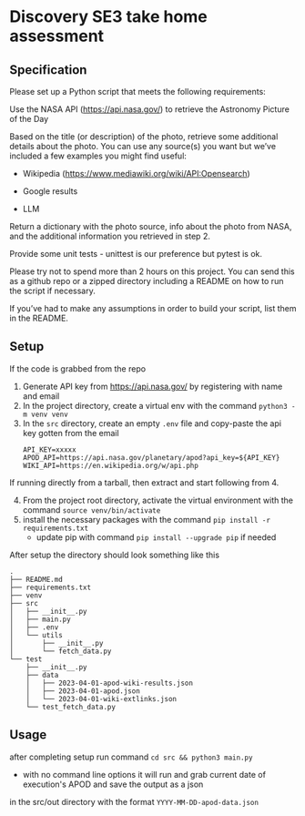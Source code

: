 # Discovery SE3 take home assessment

## Specification
Please set up a Python script that meets the following requirements:

Use the NASA API (https://api.nasa.gov/) to retrieve the Astronomy Picture of the Day

Based on the title (or description) of the photo, retrieve some additional details about the photo. You can use any source(s) you want but we’ve included a few examples you might find useful:

 - Wikipedia (https://www.mediawiki.org/wiki/API:Opensearch)

 - Google results

 - LLM

Return a dictionary with the photo source, info about the photo from NASA, and the additional information you retrieved in step 2.

Provide some unit tests - unittest is our preference but pytest is ok.

Please try not to spend more than 2 hours on this project. You can send this as a github repo or a zipped directory including a README on how to run the script if necessary.

If you’ve had to make any assumptions in order to build your script, list them in the README. 



## Setup

If the code is grabbed from the repo
   1. Generate API key from https://api.nasa.gov/ by registering with name and email
   2. In the project directory, create a virtual env with the command ```python3 -m venv venv```
   3. In the `src` directory, create an empty `.env` file and copy-paste the api key gotten from the email
      ```
      API_KEY=xxxxx
      APOD_API=https://api.nasa.gov/planetary/apod?api_key=${API_KEY}
      WIKI_API=https://en.wikipedia.org/w/api.php
      ```
If running directly from a tarball, then extract and start following from 4.

   4. From the project root directory, activate the virtual environment with the command ```source venv/bin/activate```
   5. install the necessary packages with the command ```pip install -r requirements.txt```
      - update pip with command ```pip install --upgrade pip``` if needed

After setup the directory should look something like this
```
.
├── README.md
├── requirements.txt
├── venv
├── src
│   ├── __init__.py
│   ├── main.py
│   ├── .env
│   └── utils
│       ├── __init__.py
│       └── fetch_data.py
└── test
    ├── __init__.py
    ├── data
    │   ├── 2023-04-01-apod-wiki-results.json
    │   ├── 2023-04-01-apod.json
    │   └── 2023-04-01-wiki-extlinks.json
    └── test_fetch_data.py

```


## Usage

after completing setup run command ```cd src && python3 main.py```

- with no command line options it will run and grab current date of execution's APOD and save the output as a json 

in the src/out directory with the format ```YYYY-MM-DD-apod-data.json```
